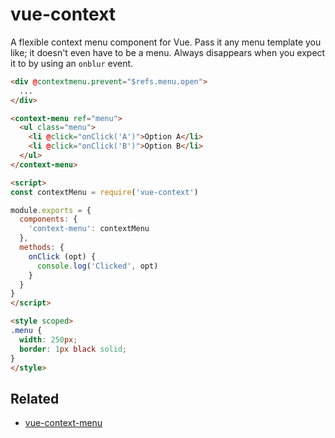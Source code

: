 # vue-context

A flexible context menu component for Vue. Pass it any menu template you like;
it doesn't even have to be a menu. Always disappears when you expect it
to by using an `onblur` event.

```html
<div @contextmenu.prevent="$refs.menu.open">
  ...
</div>

<context-menu ref="menu">
  <ul class="menu">
    <li @click="onClick('A')">Option A</li>
    <li @click="onClick('B')">Option B</li>
  </ul>
</context-menu>

<script>
const contextMenu = require('vue-context')

module.exports = {
  components: {
    'context-menu': contextMenu
  },
  methods: {
    onClick (opt) {
      console.log('Clicked', opt)
    }
  }
}
</script>

<style scoped>
.menu {
  width: 250px;
  border: 1px black solid;
}
</style>
```

## Related
- [vue-context-menu](https://github.com/vmaimone/vue-context-menu)
